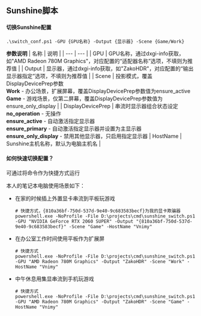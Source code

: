 ## Sunshine脚本

#### 切换Sunshine配置
`
.\switch_conf.ps1 -GPU {GPU名称} -Output {显示器} -Scene {Game/Work}
`

**参数说明**
| 名称 | 说明 |
| --- | --- |
| GPU | GPU名称，通过dxgi-info获取，如"AMD Radeon 780M Graphics"，对应配置的“适配器名称”选项，不填则为推荐值 |
| Output | 显示器，通过dxgi-info获取，如"ZakoHDR"，对应配置的“输出显示器指定”选项，不填则为推荐值 |
| Scene | 投影模式，覆盖DisplayDevicePrep参数<br>**Work** - 办公场景，扩展屏幕，覆盖DisplayDevicePrep参数值为ensure_active<br>**Game** - 游戏场景，仅第二屏幕，覆盖DisplayDevicePrep参数值为ensure_only_display |
| DisplayDevicePrep | 串流时显示器组合状态设定<br>**no_operation** - 无操作<br>**ensure_active** - 自动激活指定显示器<br>**ensure_primary** - 自动激活指定显示器并设置为主显示器<br>**ensure_only_display** - 禁用其他显示器，只启用指定显示器
| HostName | Sunshine主机名称，默认为电脑主机名 |

#### 如何快速切换配置？
可通过将命令作为快捷方式运行

本人的笔记本电脑使用场景如下：
- 在家的时候插上外置显卡串流到平板玩游戏
  ```
  # 快捷方式，{810a36bf-750d-537d-9e40-9c683583becf}为我的显卡欺骗器
  powershell.exe -NoProfile -File D:\projects\cmd\sunshine_switch.ps1 -GPU "NVIDIA GeForce RTX 2060 SUPER" -Output "{810a36bf-750d-537d-9e40-9c683583becf}" -Scene "Game" -HostName "Vnimy"
  ```

- 在办公室工作时间使用平板作为扩展屏
  ```
  # 快捷方式
  powershell.exe -NoProfile -File D:\projects\cmd\sunshine_switch.ps1 -GPU "AMD Radeon 780M Graphics" -Output "ZakoHDR" -Scene "Work" -HostName "Vnimy"
  ```

- 中午休息用集显串流到手机玩游戏
  ```
  # 快捷方式
  powershell.exe -NoProfile -File D:\projects\cmd\sunshine_switch.ps1 -GPU "AMD Radeon 780M Graphics" -Output "ZakoHDR" -Scene "Game" -HostName "Vnimy"
  ```